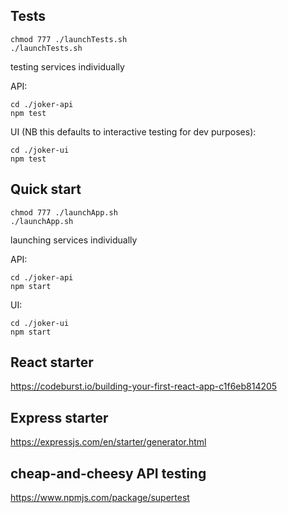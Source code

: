 ## Tests

```
chmod 777 ./launchTests.sh
./launchTests.sh
```

testing services individually

API:
```
cd ./joker-api
npm test
```

UI (NB this defaults to interactive testing for dev purposes):
```
cd ./joker-ui
npm test
```

## Quick start

```
chmod 777 ./launchApp.sh
./launchApp.sh
```

launching services individually

API:
```
cd ./joker-api
npm start
```

UI:
```
cd ./joker-ui
npm start
```

## React starter
https://codeburst.io/building-your-first-react-app-c1f6eb814205

## Express starter
https://expressjs.com/en/starter/generator.html

## cheap-and-cheesy API testing
https://www.npmjs.com/package/supertest
